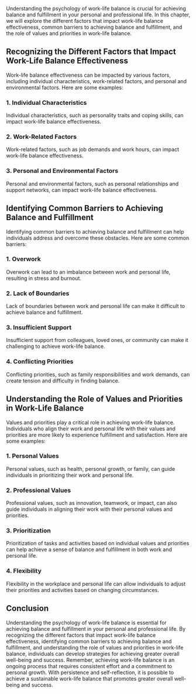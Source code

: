 
Understanding the psychology of work-life balance is crucial for achieving balance and fulfillment in your personal and professional life. In this chapter, we will explore the different factors that impact work-life balance effectiveness, common barriers to achieving balance and fulfillment, and the role of values and priorities in work-life balance.

Recognizing the Different Factors that Impact Work-Life Balance Effectiveness
-----------------------------------------------------------------------------

Work-life balance effectiveness can be impacted by various factors, including individual characteristics, work-related factors, and personal and environmental factors. Here are some examples:

### 1. Individual Characteristics

Individual characteristics, such as personality traits and coping skills, can impact work-life balance effectiveness.

### 2. Work-Related Factors

Work-related factors, such as job demands and work hours, can impact work-life balance effectiveness.

### 3. Personal and Environmental Factors

Personal and environmental factors, such as personal relationships and support networks, can impact work-life balance effectiveness.

Identifying Common Barriers to Achieving Balance and Fulfillment
----------------------------------------------------------------

Identifying common barriers to achieving balance and fulfillment can help individuals address and overcome these obstacles. Here are some common barriers:

### 1. Overwork

Overwork can lead to an imbalance between work and personal life, resulting in stress and burnout.

### 2. Lack of Boundaries

Lack of boundaries between work and personal life can make it difficult to achieve balance and fulfillment.

### 3. Insufficient Support

Insufficient support from colleagues, loved ones, or community can make it challenging to achieve work-life balance.

### 4. Conflicting Priorities

Conflicting priorities, such as family responsibilities and work demands, can create tension and difficulty in finding balance.

Understanding the Role of Values and Priorities in Work-Life Balance
--------------------------------------------------------------------

Values and priorities play a critical role in achieving work-life balance. Individuals who align their work and personal life with their values and priorities are more likely to experience fulfillment and satisfaction. Here are some examples:

### 1. Personal Values

Personal values, such as health, personal growth, or family, can guide individuals in prioritizing their work and personal life.

### 2. Professional Values

Professional values, such as innovation, teamwork, or impact, can also guide individuals in aligning their work with their personal values and priorities.

### 3. Prioritization

Prioritization of tasks and activities based on individual values and priorities can help achieve a sense of balance and fulfillment in both work and personal life.

### 4. Flexibility

Flexibility in the workplace and personal life can allow individuals to adjust their priorities and activities based on changing circumstances.

Conclusion
----------

Understanding the psychology of work-life balance is essential for achieving balance and fulfillment in your personal and professional life. By recognizing the different factors that impact work-life balance effectiveness, identifying common barriers to achieving balance and fulfillment, and understanding the role of values and priorities in work-life balance, individuals can develop strategies for achieving greater overall well-being and success. Remember, achieving work-life balance is an ongoing process that requires consistent effort and a commitment to personal growth. With persistence and self-reflection, it is possible to achieve a sustainable work-life balance that promotes greater overall well-being and success.
